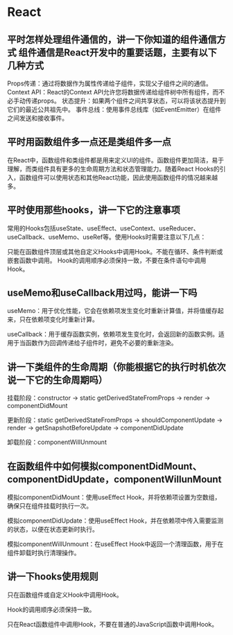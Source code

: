 # React

## 平时怎样处理组件通信的，讲一下你知道的组件通信方式 组件通信是React开发中的重要话题，主要有以下几种方式

Props传递：通过将数据作为属性传递给子组件，实现父子组件之间的通信。
Context API：React的Context API允许您将数据传递给组件树中所有组件，而不必手动传递props。
状态提升：如果两个组件之间共享状态，可以将该状态提升到它们的最近公共祖先中。
事件总线：使用事件总线库（如EventEmitter）在组件之间发送和接收事件。

## 平时用函数组件多一点还是类组件多一点

在React中，函数组件和类组件都是用来定义UI的组件。函数组件更加简洁，易于理解，而类组件具有更多的生命周期方法和状态管理能力。随着React Hooks的引入，函数组件可以使用状态和其他React功能，因此使用函数组件的情况越来越多。

## 平时使用那些hooks，讲一下它的注意事项

常用的Hooks包括useState、useEffect、useContext、useReducer、useCallback、useMemo、useRef等。使用Hooks时需要注意以下几点：

只能在函数组件顶层或其他自定义Hooks中调用Hook。不能在循环、条件判断或嵌套函数中调用。
Hook的调用顺序必须保持一致，不要在条件语句中调用Hook。

## useMemo和useCallback用过吗，能讲一下吗

useMemo：用于优化性能，它会在依赖项发生变化时重新计算值，并将值缓存起来，只在依赖项变化时重新计算。

useCallback：用于缓存函数实例，依赖项发生变化时，会返回新的函数实例。适用于当函数作为回调传递给子组件时，避免不必要的重新渲染。

## 讲一下类组件的生命周期（你能根据它的执行时机依次说一下它的生命周期吗）

挂载阶段：constructor -> static getDerivedStateFromProps -> render -> componentDidMount

更新阶段：static getDerivedStateFromProps -> shouldComponentUpdate -> render -> getSnapshotBeforeUpdate -> componentDidUpdate

卸载阶段：componentWillUnmount

## 在函数组件中如何模拟componentDidMount、componentDidUpdate，componentWillunMount

模拟componentDidMount：使用useEffect Hook，并将依赖项设置为空数组，确保只在组件挂载时执行一次。

模拟componentDidUpdate：使用useEffect Hook，并在依赖项中传入需要监测的状态，以便在状态更新时执行。

模拟componentWillUnmount：在useEffect Hook中返回一个清理函数，用于在组件卸载时执行清理操作。

## 讲一下hooks使用规则

只在函数组件或自定义Hook中调用Hook。

Hook的调用顺序必须保持一致。

只在React函数组件中调用Hook，不要在普通的JavaScript函数中调用Hook。
